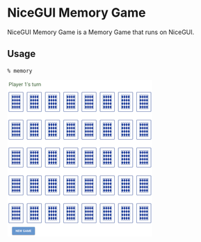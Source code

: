 # NiceGUI Memory Game

NiceGUI Memory Game is a Memory Game that runs on NiceGUI.

## Usage

```
% memory
```

![](https://raw.githubusercontent.com/SaitoTsutomu/nicegui-memory/master/images/main.png)
